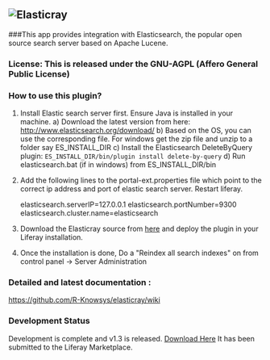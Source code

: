 ![Elasticray](https://github.com/R-Knowsys/elasticray/blob/master/elasticray-logo.png)
---
###This app provides integration with Elasticsearch, the popular open source search server based on Apache Lucene.

### License: This is released under the GNU-AGPL (Affero General Public License)

### How to use this plugin?
1) Install Elastic search server first. Ensure Java is installed in your machine.
	a) Download the latest version from here:
http://www.elasticsearch.org/download/
	b) Based on the OS, you can use the corresponding file. For windows get the zip file and unzip to a folder say ES_INSTALL_DIR
	c) Install the Elasticsearch DeleteByQuery plugin: `ES_INSTALL_DIR/bin/plugin install delete-by-query`
	d) Run elasticsearch.bat (if in windows) from ES_INSTALL_DIR/bin
	
2) Add the following lines to the portal-ext.properties file which point to the correct ip address and port of elastic search server. Restart liferay.

	elasticsearch.serverIP=127.0.0.1
	elasticsearch.portNumber=9300
	elasticsearch.cluster.name=elasticsearch

3) Download the Elasticray source from [here](https://github.com/R-Knowsys/elasticray/archive/master.zip) and deploy the plugin in your Liferay installation.

4) Once the installation is done, Do a "Reindex all search indexes" on from control panel -> Server Administration
	
### Detailed and latest documentation : 
https://github.com/R-Knowsys/elasticray/wiki

### Development Status
Development is complete and v1.3 is released. [Download Here](https://github.com/R-Knowsys/elasticray/releases/download/v1.3/elasticray-web-1.3.0.0.war) It has been submitted to the Liferay Marketplace.

